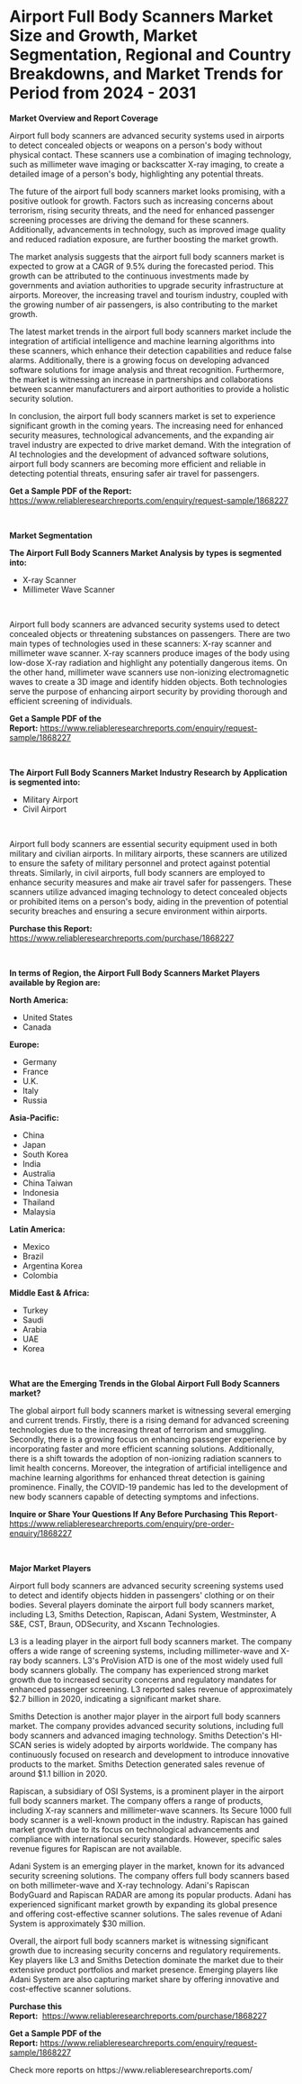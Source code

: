 <p><h1>Airport Full Body Scanners Market Size and Growth, Market Segmentation, Regional and Country Breakdowns, and Market Trends for Period from 2024 -  2031</h1></p><p><strong>Market Overview and Report Coverage</strong></p>
<p><p>Airport full body scanners are advanced security systems used in airports to detect concealed objects or weapons on a person's body without physical contact. These scanners use a combination of imaging technology, such as millimeter wave imaging or backscatter X-ray imaging, to create a detailed image of a person's body, highlighting any potential threats.</p><p>The future of the airport full body scanners market looks promising, with a positive outlook for growth. Factors such as increasing concerns about terrorism, rising security threats, and the need for enhanced passenger screening processes are driving the demand for these scanners. Additionally, advancements in technology, such as improved image quality and reduced radiation exposure, are further boosting the market growth.</p><p>The market analysis suggests that the airport full body scanners market is expected to grow at a CAGR of 9.5% during the forecasted period. This growth can be attributed to the continuous investments made by governments and aviation authorities to upgrade security infrastructure at airports. Moreover, the increasing travel and tourism industry, coupled with the growing number of air passengers, is also contributing to the market growth.</p><p>The latest market trends in the airport full body scanners market include the integration of artificial intelligence and machine learning algorithms into these scanners, which enhance their detection capabilities and reduce false alarms. Additionally, there is a growing focus on developing advanced software solutions for image analysis and threat recognition. Furthermore, the market is witnessing an increase in partnerships and collaborations between scanner manufacturers and airport authorities to provide a holistic security solution.</p><p>In conclusion, the airport full body scanners market is set to experience significant growth in the coming years. The increasing need for enhanced security measures, technological advancements, and the expanding air travel industry are expected to drive market demand. With the integration of AI technologies and the development of advanced software solutions, airport full body scanners are becoming more efficient and reliable in detecting potential threats, ensuring safer air travel for passengers.</p></p>
<p><strong>Get a Sample PDF of the Report:</strong> <a href="https://www.reliableresearchreports.com/enquiry/request-sample/1868227">https://www.reliableresearchreports.com/enquiry/request-sample/1868227</a></p>
<p>&nbsp;</p>
<p><strong>Market Segmentation</strong></p>
<p><strong>The Airport Full Body Scanners Market Analysis by types is segmented into:</strong></p>
<p><ul><li>X-ray Scanner</li><li>Millimeter Wave Scanner</li></ul></p>
<p>&nbsp;</p>
<p><p>Airport full body scanners are advanced security systems used to detect concealed objects or threatening substances on passengers. There are two main types of technologies used in these scanners: X-ray scanner and millimeter wave scanner. X-ray scanners produce images of the body using low-dose X-ray radiation and highlight any potentially dangerous items. On the other hand, millimeter wave scanners use non-ionizing electromagnetic waves to create a 3D image and identify hidden objects. Both technologies serve the purpose of enhancing airport security by providing thorough and efficient screening of individuals.</p></p>
<p><strong>Get a Sample PDF of the Report:</strong>&nbsp;<a href="https://www.reliableresearchreports.com/enquiry/request-sample/1868227">https://www.reliableresearchreports.com/enquiry/request-sample/1868227</a></p>
<p>&nbsp;</p>
<p><strong>The Airport Full Body Scanners Market Industry Research by Application is segmented into:</strong></p>
<p><ul><li>Military Airport</li><li>Civil Airport</li></ul></p>
<p>&nbsp;</p>
<p><p>Airport full body scanners are essential security equipment used in both military and civilian airports. In military airports, these scanners are utilized to ensure the safety of military personnel and protect against potential threats. Similarly, in civil airports, full body scanners are employed to enhance security measures and make air travel safer for passengers. These scanners utilize advanced imaging technology to detect concealed objects or prohibited items on a person's body, aiding in the prevention of potential security breaches and ensuring a secure environment within airports.</p></p>
<p><strong>Purchase this Report:</strong>&nbsp; <a href="https://www.reliableresearchreports.com/purchase/1868227">https://www.reliableresearchreports.com/purchase/1868227</a></p>
<p>&nbsp;</p>
<p><strong>In terms of Region, the Airport Full Body Scanners Market Players available by Region are:</strong></p>
<p>
    <p> <strong> North America: </strong>
        <ul>
            <li>United States</li>
            <li>Canada</li>
        </ul>
        </p> 
    <p> <strong> Europe: </strong>
        <ul>
            <li>Germany</li>
            <li>France</li>
            <li>U.K.</li>
            <li>Italy</li>
            <li>Russia</li>
        </ul>
        </p> 
    <p> <strong> Asia-Pacific: </strong>
        <ul>
            <li>China</li>
            <li>Japan</li>
            <li>South Korea</li>
            <li>India</li>
            <li>Australia</li>
            <li>China Taiwan</li>
            <li>Indonesia</li>
            <li>Thailand</li>
            <li>Malaysia</li>
        </ul>
        </p> 
    <p> <strong> Latin America: </strong>
        <ul>
            <li>Mexico</li>
            <li>Brazil</li>
            <li>Argentina Korea</li>
            <li>Colombia</li>
        </ul>
        </p> 
    <p> <strong> Middle East & Africa: </strong>
        <ul>
            <li>Turkey</li>
            <li>Saudi</li>
            <li>Arabia</li>
            <li>UAE</li>
            <li>Korea</li>
        </ul>
    </p>
    </p>
<p>&nbsp;</p>
<p><strong>What are the Emerging Trends in the Global Airport Full Body Scanners market?</strong></p>
<p><p>The global airport full body scanners market is witnessing several emerging and current trends. Firstly, there is a rising demand for advanced screening technologies due to the increasing threat of terrorism and smuggling. Secondly, there is a growing focus on enhancing passenger experience by incorporating faster and more efficient scanning solutions. Additionally, there is a shift towards the adoption of non-ionizing radiation scanners to limit health concerns. Moreover, the integration of artificial intelligence and machine learning algorithms for enhanced threat detection is gaining prominence. Finally, the COVID-19 pandemic has led to the development of new body scanners capable of detecting symptoms and infections.</p></p>
<p><strong>Inquire or Share Your Questions If Any Before Purchasing This Report</strong>- <a href="https://www.reliableresearchreports.com/enquiry/pre-order-enquiry/1868227">https://www.reliableresearchreports.com/enquiry/pre-order-enquiry/1868227</a></p>
<p>&nbsp;</p>
<p><strong>Major Market Players</strong></p>
<p><p>Airport full body scanners are advanced security screening systems used to detect and identify objects hidden in passengers' clothing or on their bodies. Several players dominate the airport full body scanners market, including L3, Smiths Detection, Rapiscan, Adani System, Westminster, A S&E, CST, Braun, ODSecurity, and Xscann Technologies.</p><p>L3 is a leading player in the airport full body scanners market. The company offers a wide range of screening systems, including millimeter-wave and X-ray body scanners. L3's ProVision ATD is one of the most widely used full body scanners globally. The company has experienced strong market growth due to increased security concerns and regulatory mandates for enhanced passenger screening. L3 reported sales revenue of approximately $2.7 billion in 2020, indicating a significant market share.</p><p>Smiths Detection is another major player in the airport full body scanners market. The company provides advanced security solutions, including full body scanners and advanced imaging technology. Smiths Detection's HI-SCAN series is widely adopted by airports worldwide. The company has continuously focused on research and development to introduce innovative products to the market. Smiths Detection generated sales revenue of around $1.1 billion in 2020.</p><p>Rapiscan, a subsidiary of OSI Systems, is a prominent player in the airport full body scanners market. The company offers a range of products, including X-ray scanners and millimeter-wave scanners. Its Secure 1000 full body scanner is a well-known product in the industry. Rapiscan has gained market growth due to its focus on technological advancements and compliance with international security standards. However, specific sales revenue figures for Rapiscan are not available.</p><p>Adani System is an emerging player in the market, known for its advanced security screening solutions. The company offers full body scanners based on both millimeter-wave and X-ray technology. Adani's Rapiscan BodyGuard and Rapiscan RADAR are among its popular products. Adani has experienced significant market growth by expanding its global presence and offering cost-effective scanner solutions. The sales revenue of Adani System is approximately $30 million.</p><p>Overall, the airport full body scanners market is witnessing significant growth due to increasing security concerns and regulatory requirements. Key players like L3 and Smiths Detection dominate the market due to their extensive product portfolios and market presence. Emerging players like Adani System are also capturing market share by offering innovative and cost-effective scanner solutions.</p></p>
<p><strong>Purchase this Report:</strong>&nbsp;&nbsp;<a href="https://www.reliableresearchreports.com/purchase/1868227">https://www.reliableresearchreports.com/purchase/1868227</a></p>
<p></p>
<p><strong>Get a Sample PDF of the Report:</strong>&nbsp;<a href="https://www.reliableresearchreports.com/enquiry/request-sample/1868227">https://www.reliableresearchreports.com/enquiry/request-sample/1868227</a></p>
<p>Check more reports on https://www.reliableresearchreports.com/</p>